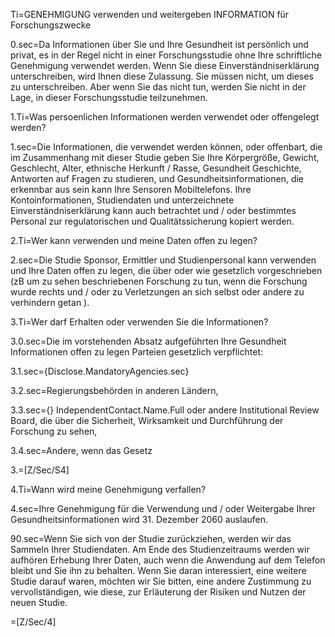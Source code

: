 Ti=GENEHMIGUNG verwenden und weitergeben INFORMATION für Forschungszwecke

0.sec=Da Informationen über Sie und Ihre Gesundheit ist persönlich und privat, es in der Regel nicht in einer Forschungsstudie ohne Ihre schriftliche Genehmigung verwendet werden. Wenn Sie diese Einverständniserklärung unterschreiben, wird Ihnen diese Zulassung. Sie müssen nicht, um dieses zu unterschreiben. Aber wenn Sie das nicht tun, werden Sie nicht in der Lage, in dieser Forschungsstudie teilzunehmen.

1.Ti=Was persoenlichen Informationen werden verwendet oder offengelegt werden?

1.sec=Die Informationen, die verwendet werden können, oder offenbart, die im Zusammenhang mit dieser Studie geben Sie Ihre Körpergröße, Gewicht, Geschlecht, Alter, ethnische Herkunft / Rasse, Gesundheit Geschichte, Antworten auf Fragen zu studieren, und Gesundheitsinformationen, die erkennbar aus sein kann Ihre Sensoren Mobiltelefons. Ihre Kontoinformationen, Studiendaten und unterzeichnete Einverständniserklärung kann auch betrachtet und / oder bestimmtes Personal zur regulatorischen und Qualitätssicherung kopiert werden.

2.Ti=Wer kann verwenden und meine Daten offen zu legen?

2.sec=Die Studie Sponsor, Ermittler und Studienpersonal kann verwenden und Ihre Daten offen zu legen, die über oder wie gesetzlich vorgeschrieben (zB um zu sehen beschriebenen Forschung zu tun, wenn die Forschung wurde rechts und / oder zu Verletzungen an sich selbst oder andere zu verhindern getan ).

3.Ti=Wer darf Erhalten oder verwenden Sie die Informationen?

3.0.sec=Die im vorstehenden Absatz aufgeführten Ihre Gesundheit Informationen offen zu legen Parteien gesetzlich verpflichtet:

3.1.sec={Disclose.MandatoryAgencies.sec}

3.2.sec=Regierungsbehörden in anderen Ländern,

3.3.sec={} IndependentContact.Name.Full oder andere Institutional Review Board, die über die Sicherheit, Wirksamkeit und Durchführung der Forschung zu sehen,

3.4.sec=Andere, wenn das Gesetz

3.=[Z/Sec/S4]

4.Ti=Wann wird meine Genehmigung verfallen?

4.sec=Ihre Genehmigung für die Verwendung und / oder Weitergabe Ihrer Gesundheitsinformationen wird 31. Dezember 2060 auslaufen.

90.sec=Wenn Sie sich von der Studie zurückziehen, werden wir das Sammeln Ihrer Studiendaten. Am Ende des Studienzeitraums werden wir aufhören Erhebung Ihrer Daten, auch wenn die Anwendung auf dem Telefon bleibt und Sie ihn zu behalten. Wenn Sie daran interessiert, eine weitere Studie darauf waren, möchten wir Sie bitten, eine andere Zustimmung zu vervollständigen, wie diese, zur Erläuterung der Risiken und Nutzen der neuen Studie.

=[Z/Sec/4]
